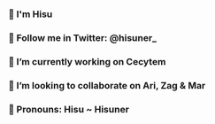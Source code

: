 ### 🌸   I'm Hisu 
### 🌙 Follow me in Twitter: @hisuner_
### 🌙 I’m currently working on Cecytem
### 🌙 I’m looking to collaborate on Ari, Zag & Mar
### 🌙 Pronouns: Hisu ~ Hisuner 
<!--
**Hisuner/Hisuner** is a ✨ _special_ ✨ repository because its `README.md` (this file) appears on your GitHub profile.

Here are some ideas to get you started:

-### 🔭 I’m currently working on ...
-### 🌱 I’m currently learning ...
-### 👯 I’m looking to collaborate on ...
-### 🤔 I’m looking for help with ...
-### 💬 Ask me about ...
-### 📫 How to reach me: ...
-### 😄 Pronouns: ...
-### ⚡ Fun fact: ...
-->
